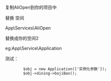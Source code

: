 复制AliOpen到你的项目中

替换  空间

App\Services\AliOpen

替换成你的空间2

eg:App\Service\Application

测试：

````
        $obj = new Application(['实例化参数']);
        $obj->dining->bojiBan();
````

